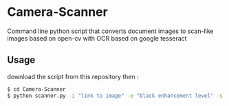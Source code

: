 # Camera-Scanner
Command line python script that converts document images to scan-like images based on open-cv with OCR based on google tesseract

## Usage
download the script from this repository then :
```sh
$ cd Camera-Scanner
$ python scanner.py -i "link to image" -e "black enhancement level" -s "link to save output"
```
